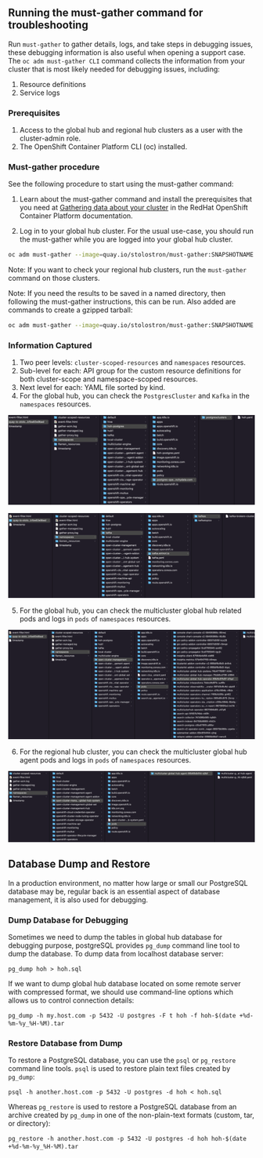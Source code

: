 ## Running the must-gather command for troubleshooting

Run `must-gather` to gather details, logs, and take steps in debugging issues, these debugging information is also useful when opening a support case. The `oc adm must-gather CLI` command collects the information from your cluster that is most likely needed for debugging issues, including:

1. Resource definitions
2. Service logs

### Prerequisites

1. Access to the global hub and regional hub clusters as a user with the cluster-admin role.
2. The OpenShift Container Platform CLI (oc) installed.

### Must-gather procedure

See the following procedure to start using the must-gather command:

1. Learn about the must-gather command and install the prerequisites that you need at [Gathering data about your cluster](https://docs.openshift.com/container-platform/4.8/support/gathering-cluster-data.html?extIdCarryOver=true&sc_cid=701f2000001Css5AAC) in the RedHat OpenShift Container Platform documentation.

2. Log in to your global hub cluster. For the usual use-case, you should run the must-gather while you are logged into your global hub cluster.

```bash
oc adm must-gather --image=quay.io/stolostron/must-gather:SNAPSHOTNAME
```

Note: If you want to check your regional hub clusters, run the `must-gather` command on those clusters.

Note: If you need the results to be saved in a named directory, then following the must-gather instructions, this can be run. Also added are commands to create a gzipped tarball:

```bash
oc adm must-gather --image=quay.io/stolostron/must-gather:SNAPSHOTNAME --dest-dir=SOMENAME ; tar -cvzf SOMENAME.tgz SOMENAME
```

### Information Captured

1. Two peer levels: `cluster-scoped-resources` and `namespaces` resources.
2. Sub-level for each: API group for the custom resource definitions for both cluster-scope and namespace-scoped resources.
3. Next level for each: YAML file sorted by kind.
4. For the global hub, you can check the `PostgresCluster` and `Kafka` in the `namespaces` resources.

![must-gather-global-hub-postgres](must-gather/must-gather-global-hub-postgres.png)

![must-gather-global-hub-kafka](must-gather/must-gather-global-hub-kafka.png)

5. For the global hub, you can check the multicluster global hub related pods and logs in `pods` of `namespaces` resources.

![must-gather-global-hub-pods](must-gather/must-gather-global-hub-pods.png)

6. For the regional hub cluster, you can check the multicluster global hub agent pods and logs in `pods` of `namespaces` resources.

![must-gather-regional-hub-pods](must-gather/must-gather-regional-hub-pods.png)


## Database Dump and Restore

In a production environment, no matter how large or small our PostgreSQL database may be, regular back is an essential aspect of database management, it is also used for debugging.

### Dump Database for Debugging

Sometimes we need to dump the tables in global hub database for debugging purpose, postgreSQL provides `pg_dump` command line tool to dump the database. To dump data from localhost database server:

```shell
pg_dump hoh > hoh.sql
```

If we want to dump global hub database located on some remote server with compressed format, we should use command-line options which allows us to control connection details:

```shell
pg_dump -h my.host.com -p 5432 -U postgres -F t hoh -f hoh-$(date +%d-%m-%y_%H-%M).tar
```

### Restore Database from Dump

To restore a PostgreSQL database, you can use the `psql` or `pg_restore` command line tools. `psql` is used to restore plain text files created by `pg_dump`:

```shell
psql -h another.host.com -p 5432 -U postgres -d hoh < hoh.sql
```

Whereas `pg_restore` is used to restore a PostgreSQL database from an archive created by `pg_dump` in one of the non-plain-text formats (custom, tar, or directory):

```shell
pg_restore -h another.host.com -p 5432 -U postgres -d hoh hoh-$(date +%d-%m-%y_%H-%M).tar
```
